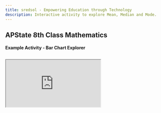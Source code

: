 ```yaml
---
title: sredsol - Empowering Education through Technology
description: Interactive activity to explore Mean, Median and Mode.
---
```


## APState 8th Class Mathematics

#### Example Activity - Bar Chart Explorer

<div style="margin-top:2em; margin-bottom:2em;">
  <iframe
    id="8m5a1-iframe"
    src="http://localhost:4321/examples/8m5a1.html"
  ></iframe>
</div>
